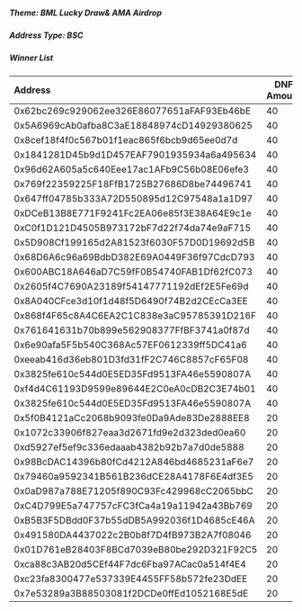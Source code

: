 ##### Theme: BML Lucky Draw& AMA Airdrop

##### Address Type: BSC

##### Winner List

| Address                                    | DNF Amount |
| :----------------------------------------- | ---------- |
| 0x62bc269c929062ee326E86077651aFAF93Eb46bE | 40         |
| 0x5A6969cAb0afba8C3aE18848974cD14929380625 | 40         |
| 0x8cef18f4f0c567b01f1eac865f6bcb9d65ee0d7d | 40         |
| 0x1841281D45b9d1D457EAF7901935934a6a495634 | 40         |
| 0x96d62A605a5c640Eee17ac1AFb9C56b08E06efe3 | 40         |
| 0x769f22359225F18FfB1725B27686D8be74496741 | 40         |
| 0x647ff04785b333A72D550895d12C97548a1a1D97 | 40         |
| 0xDCeB13B8E771F9241Fc2EA06e85f3E38A64E9c1e | 40         |
| 0xC0f1D121D4505B973172bF7d22f74da74e9aF715 | 40         |
| 0x5D908Cf199165d2A81523f6030F57D0D19692d5B | 40         |
| 0x68D6A6c96a69BdbD382E69A0449F36f97CdcD793 | 40         |
| 0x600ABC18A646aD7C59fF0B54740FAB1Df62fC073 | 40         |
| 0x2605f4C7690A23189f54147771192dEf2E5Fe69d | 40         |
| 0x8A040CFce3d10f1d48f5D6490f74B2d2CEcCa3EE | 40         |
| 0x868f4F65c8A4C6EA2C1C838e3aC95785391D216F | 40         |
| 0x761641631b70b899e562908377FfBF3741a0f87d | 40         |
| 0x6e90afa5F5b540C368Ac57EF0612339ff5DC41a6 | 40         |
| 0xeeab416d36eb801D3fd31fF2C746C8857cF65F08 | 40         |
| 0x3825fe610c544d0E5ED35Fd9513FA46e5590807A | 40         |
| 0xf4d4C61193D9599e89644E2C0eA0cDB2C3E74b01 | 40         |
| 0x3825fe610c544d0E5ED35Fd9513FA46e5590807A | 40         |
| 0x5f0B4121aCc2068b9093fe0Da9Ade83De2888EE8 | 20         |
| 0x1072c33906f827eaa3d2671fd9e2d323ded0ea60 | 20         |
| 0xd5927ef5ef9c336edaaab4382b92b7a7d0de5888 | 20         |
| 0x98BcDAC14396b80fCd4212A846bd4685231aF6e7 | 20         |
| 0x79460a9592341B561B236dCE28A4178F6E4df3E5 | 20         |
| 0x0aD987a788E71205f890C93Fc429968cC2065bbC | 20         |
| 0xC4D799E5a747757cFC3fCa4a19a11942a43Bb769 | 20         |
| 0xB5B3F5DBdd0F37b55dDB5A992036f1D4685cE46A | 20         |
| 0x491580DA4437022c2B0b8f7D4fB973B2A7f08046 | 20         |
| 0x01D761eB28403F8BCd7039eB80be292D321F92C5 | 20         |
| 0xca88c3AB20d5CEf44F7dc6Fba97ACac0a514f4E4 | 20         |
| 0xc23fa8300477e537339E4455FF58b572fe23DdEE | 20         |
| 0x7e53289a3B88503081f2DCDe0ffEd1052168E5dE | 20         |
